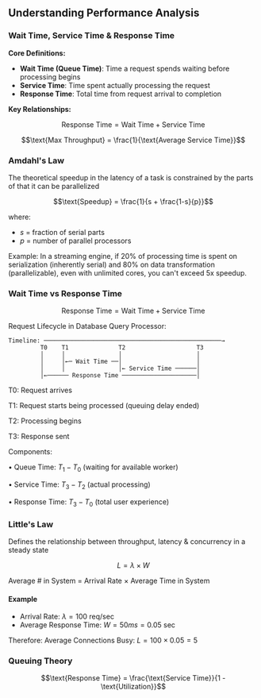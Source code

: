## Understanding Performance Analysis

### Wait Time, Service Time & Response Time

**Core Definitions:**

- **Wait Time (Queue Time)**: Time a request spends waiting before processing begins
- **Service Time**: Time spent actually processing the request
- **Response Time**: Total time from request arrival to completion

**Key Relationships:**

$$\text{Response Time} = \text{Wait Time} + \text{Service Time}$$

$$\text{Max Throughput} = \frac{1}{\text{Average Service Time}}$$

### Amdahl's Law

The theoretical speedup in the latency of a task is constrained by the parts of that it can be parallelized

$$\text{Speedup} = \frac{1}{s + \frac{1-s}{p}}$$

where:
- $s$ = fraction of serial parts
- $p$ = number of parallel processors

Example: In a streaming engine, if 20% of processing time is spent on serialization (inherently serial) and 80% on data transformation (parallelizable), even with unlimited cores, you can't exceed 5x speedup.

### Wait Time vs Response Time

$$\text{Response Time} = \text{Wait Time} + \text{Service Time}$$

Request Lifecycle in Database Query Processor:

```text
Timeline: ──────────────────────────────────────────────────→
         T0    T1              T2                    T3
         │     │               │                     │
         │     │←─ Wait Time ──│                     │
         │     │               │← Service Time ──────│
         │←────── Response Time ─────────────────────│
```

T0: Request arrives

T1: Request starts being processed (queuing delay ended)

T2: Processing begins 

T3: Response sent

Components:

• Queue Time: $T_1 - T_0$ (waiting for available worker)

• Service Time: $T_3 - T_2$ (actual processing)

• Response Time: $T_3 - T_0$ (total user experience)

### Little's Law

Defines the relationship between throughput, latency & concurrency in a steady state

$$L = \lambda \times W$$

Average # in System = Arrival Rate × Average Time in System

#### Example

- Arrival Rate: $\lambda = 100$ req/sec
- Average Response Time: $W = 50ms = 0.05$ sec

Therefore: Average Connections Busy: $L = 100 \times 0.05 = 5$

### Queuing Theory

$$\text{Response Time} = \frac{\text{Service Time}}{1 - \text{Utilization}}$$